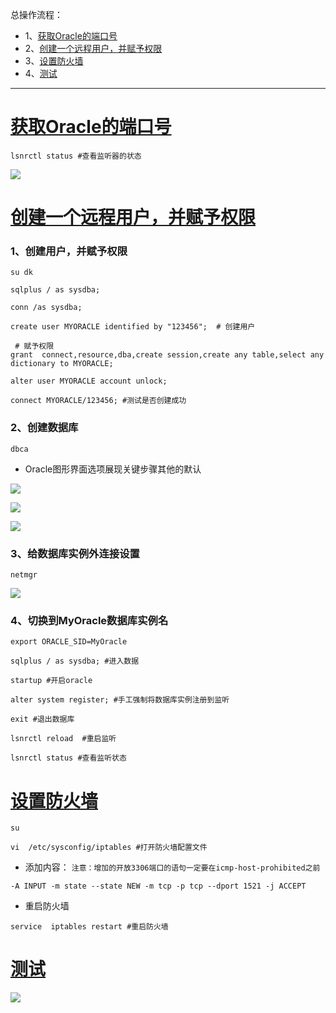 总操作流程：
- 1、[获取Oracle的端口号](#Oracle-01)
- 2、[创建一个远程用户，并赋予权限](#Oracle-02)
- 3、[设置防火墙](#Oracle-03)
- 4、[测试](#Oracle-04)

***

# <a name="Oracle-01" href="#" >获取Oracle的端口号</a>
```
lsnrctl status #查看监听器的状态
```
![](image/1-1.png)

# <a name="Oracle-02" href="#" >创建一个远程用户，并赋予权限</a>
### 1、创建用户，并赋予权限
```
su dk

sqlplus / as sysdba;

conn /as sysdba;

create user MYORACLE identified by "123456";  # 创建用户

 # 赋予权限
grant  connect,resource,dba,create session,create any table,select any dictionary to MYORACLE;

alter user MYORACLE account unlock;

connect MYORACLE/123456; #测试是否创建成功
```
### 2、创建数据库
```
dbca
```
- Oracle图形界面选项展现关键步骤其他的默认

![](image/1-2.png)

![](image/1-3.png)

![](image/1-4.png)
### 3、给数据库实例外连接设置
```
netmgr
```

![](image/1-5.png)

### 4、切换到MyOracle数据库实例名
```
export ORACLE_SID=MyOracle

sqlplus / as sysdba; #进入数据

startup #开启oracle

alter system register; #手工强制将数据库实例注册到监听

exit #退出数据库

lsnrctl reload  #重启监听

lsnrctl status #查看监听状态

```
# <a name="Oracle-03" href="#" >设置防火墙</a>
```
su

vi  /etc/sysconfig/iptables #打开防火墙配置文件

```
- 添加内容：
`注意：增加的开放3306端口的语句一定要在icmp-host-prohibited之前`

```
-A INPUT -m state --state NEW -m tcp -p tcp --dport 1521 -j ACCEPT
```
- 重启防火墙
```
service  iptables restart #重启防火墙
```

# <a name="Oracle-04" href="#" >测试</a>
![](image/1-6.png)
